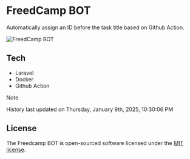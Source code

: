 # FreedCamp BOT

Automatically assign an ID before the task title based on Github Action.

![FreedCamp BOT](https://repository-images.githubusercontent.com/737932867/7d34798b-2680-471c-b089-a78a718d3d6a)

## Tech

- Laravel
- Docker
- Github Action

> [!NOTE]  
> History last updated on Thursday, January 9th, 2025, 10:30:06 PM

## License

The Freedcamp BOT is open-sourced software licensed under the [MIT license](https://opensource.org/licenses/MIT).
